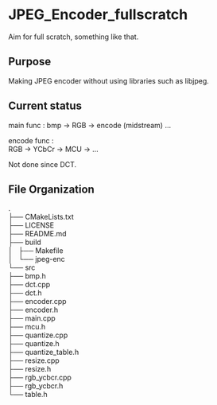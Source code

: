 # JPEG_Encoder_fullscratch
Aim for full scratch, something like that.

## Purpose
Making JPEG encoder without using libraries such as libjpeg.

## Current status
main func :
bmp -> RGB -> encode (midstream) ...  

encode func :  
RGB -> YCbCr -> MCU -> ...  

Not done since DCT.

## File Organization
.  
├── CMakeLists.txt  
├── LICENSE  
├── README.md  
├── build  
│   ├── Makefile  
│   └── jpeg-enc  
└── src  
    ├── bmp.h  
    ├── dct.cpp  
    ├── dct.h  
    ├── encoder.cpp  
    ├── encoder.h  
    ├── main.cpp  
    ├── mcu.h  
    ├── quantize.cpp  
    ├── quantize.h  
    ├── quantize_table.h  
    ├── resize.cpp  
    ├── resize.h  
    ├── rgb_ycbcr.cpp  
    ├── rgb_ycbcr.h  
    └── table.h    



